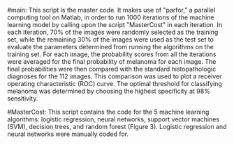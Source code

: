 #main: This script is the master code. It makes use of "parfor," a parallel computing tool on Matlab, in order to run 1000 iterations of the machine learning model by calling upon the script "MasterCost" in each iteration. In each iteration, 70% of the images were randomly selected as the training set, while the remaining 30% of the images were used as the test set to evaluate the parameters determined from running the algorithms on the training set. For each image, the probability scores from all the iterations were averaged for the final probability of melanoma for each image. The final probabilities were then compared with the standard histopathologic diagnoses for the 112 images. This comparison was used to plot a receiver operating characteristic (ROC) curve. The optimal threshold for classifying melanoma was determined by choosing the highest specificity at 98% sensitivity.

#MasterCost: This script contains the code for the 5 machine learning algorithms: logistic regression, neural networks, support vector machines (SVM), decision trees, and random forest (Figure 3). Logistic regression and neural networks were manually coded for.
